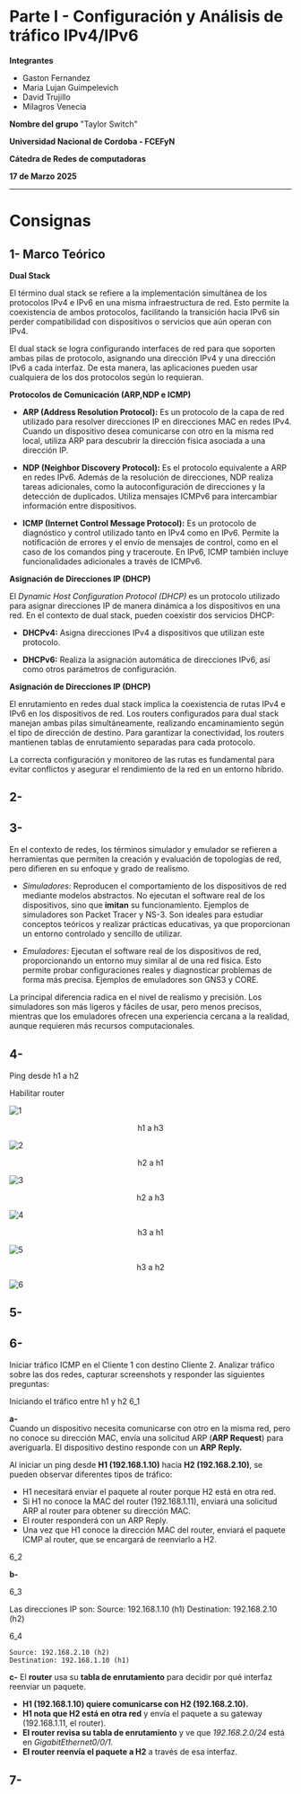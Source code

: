 # Parte I - Configuración y Análisis de tráfico IPv4/IPv6
**Integrantes**  
- Gaston Fernandez
- Maria Lujan Guimpelevich
- David Trujillo
- Milagros Venecia

**Nombre del grupo**
 "Taylor Switch"

**Universidad Nacional de Cordoba - FCEFyN**  

**Cátedra de Redes de computadoras**

 **17 de Marzo 2025**  

---
# Consignas

## 1- Marco Teórico

**Dual Stack**  

El término dual stack se refiere a la implementación simultánea de los protocolos IPv4 e IPv6 en una misma infraestructura de red. Esto permite la coexistencia de ambos protocolos, facilitando la transición hacia IPv6 sin perder compatibilidad con dispositivos o servicios que aún operan con IPv4.

El dual stack se logra configurando interfaces de red para que soporten ambas pilas de protocolo, asignando una dirección IPv4 y una dirección IPv6 a cada interfaz. De esta manera, las aplicaciones pueden usar cualquiera de los dos protocolos según lo requieran.

**Protocolos de Comunicación (ARP,NDP e ICMP)** 

- **ARP (Address Resolution Protocol):** Es un protocolo de la capa de red utilizado para resolver direcciones IP en direcciones MAC en redes IPv4. Cuando un dispositivo desea comunicarse con otro en la misma red local, utiliza ARP para descubrir la dirección física asociada a una dirección IP.

- **NDP (Neighbor Discovery Protocol):** Es el protocolo equivalente a ARP en redes IPv6. Además de la resolución de direcciones, NDP realiza tareas adicionales, como la autoconfiguración de direcciones y la detección de duplicados. Utiliza mensajes ICMPv6 para intercambiar información entre dispositivos.

- **ICMP (Internet Control Message Protocol):** Es un protocolo de diagnóstico y control utilizado tanto en IPv4 como en IPv6. Permite la notificación de errores y el envío de mensajes de control, como en el caso de los comandos ping y traceroute. En IPv6, ICMP también incluye funcionalidades adicionales a través de ICMPv6.

**Asignación de Direcciones IP (DHCP)** 

El *Dynamic Host Configuration Protocol (DHCP)* es un protocolo utilizado para asignar direcciones IP de manera dinámica a los dispositivos en una red. En el contexto de dual stack, pueden coexistir dos servicios DHCP:

- **DHCPv4:** Asigna direcciones IPv4 a dispositivos que utilizan este protocolo.

- **DHCPv6:** Realiza la asignación automática de direcciones IPv6, así como otros parámetros de configuración.

**Asignación de Direcciones IP (DHCP)** 

El enrutamiento en redes dual stack implica la coexistencia de rutas IPv4 e IPv6 en los dispositivos de red. Los routers configurados para dual stack manejan ambas pilas simultáneamente, realizando encaminamiento según el tipo de dirección de destino. Para garantizar la conectividad, los routers mantienen tablas de enrutamiento separadas para cada protocolo.

La correcta configuración y monitoreo de las rutas es fundamental para evitar conflictos y asegurar el rendimiento de la red en un entorno híbrido.

## 2-
## 3- 

En el contexto de redes, los términos simulador y emulador se refieren a herramientas que permiten la creación y evaluación de topologías de red, pero difieren en su enfoque y grado de realismo.

- *Simuladores:* Reproducen el comportamiento de los dispositivos de red mediante modelos abstractos. No ejecutan el software real de los dispositivos, sino que **imitan** su funcionamiento. Ejemplos de simuladores son Packet Tracer y NS-3. Son ideales para estudiar conceptos teóricos y realizar prácticas educativas, ya que proporcionan un entorno controlado y sencillo de utilizar.

- *Emuladores:* Ejecutan el software real de los dispositivos de red, proporcionando un entorno muy similar al de una red física. Esto permite probar configuraciones reales y diagnosticar problemas de forma más precisa. Ejemplos de emuladores son GNS3 y CORE.

La principal diferencia radica en el nivel de realismo y precisión. Los simuladores son más ligeros y fáciles de usar, pero menos precisos, mientras que los emuladores ofrecen una experiencia cercana a la realidad, aunque requieren más recursos computacionales.
## 4-
Ping desde h1 a h2

Habilitar router

![1](Imagenes_tp1/1.jpeg)


<div style="text-align: center;">
h1 a h3
</div>

![2](Imagenes_tp1/2.jpeg)


<div style="text-align: center;">
h2 a h1
</div>

![3](Imagenes_tp1/3.jpeg)



<div style="text-align: center;">
h2 a h3
</div>

![4](Imagenes_tp1/4.jpeg)


<div style="text-align: center;">
h3 a h1
</div>

![5](Imagenes_tp1/5.jpeg)


<div style="text-align: center;">
h3 a h2
</div>

![6](Imagenes_tp1/6.jpeg)

## 5-
## 6-
Iniciar tráfico ICMP en el Cliente 1 con destino Cliente 2. Analizar tráfico sobre las dos redes, capturar screenshots y responder las siguientes preguntas:

Iniciando el tráfico entre h1 y h2
6_1

**a-**   
Cuando un dispositivo necesita comunicarse con otro en la misma red, pero no conoce su dirección MAC, envía una solicitud ARP (**ARP Request**) para averiguarla. El dispositivo destino responde con un **ARP Reply.**

Al iniciar un ping desde **H1 (192.168.1.10)** hacia **H2 (192.168.2.10)**, se pueden observar diferentes tipos de tráfico:

- H1 necesitará enviar el paquete al router porque H2 está en otra red.
- Si H1 no conoce la MAC del router (192.168.1.11), enviará una solicitud ARP al router para obtener su dirección MAC.
- El router responderá con un ARP Reply.
- Una vez que H1 conoce la dirección MAC del router, enviará el paquete ICMP al router, que se encargará de reenviarlo a H2.

6_2

**b-**

6_3

Las direcciones IP son:
	Source: 192.168.1.10 (h1)
	Destination: 192.168.2.10 (h2)

6_4

	Source: 192.168.2.10 (h2)
	Destination: 192.168.1.10 (h1)

**c-**
El **router** usa su **tabla de enrutamiento** para decidir por qué interfaz reenviar un paquete.

- **H1 (192.168.1.10) quiere comunicarse con H2 (192.168.2.10).**
- **H1 nota que H2 está en otra red** y envía el paquete a su gateway (192.168.1.11, el router).
- **El router revisa su tabla de enrutamiento** y ve que *192.168.2.0/24* está en *GigabitEthernet0/0/1.*
- **El router reenvía el paquete a H2** a través de esa interfaz.

## 7-





